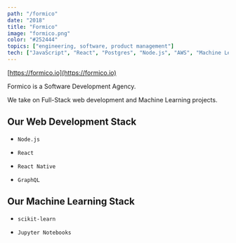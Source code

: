 ```yaml
---
path: "/formico"
date: "2018"
title: "Formico"
image: "formico.png"
color: "#252444"
topics: ["engineering, software, product management"]
tech: ["JavaScript", "React", "Postgres", "Node.js", "AWS", "Machine Learning"]
---
```


[https://formico.io](https://formico.io)

Formico is a Software Development Agency.

We take on Full-Stack web development and Machine Learning projects.

## Our Web Development Stack
* `Node.js`

* `React`

* `React Native`

* `GraphQL`


## Our Machine Learning Stack
* `scikit-learn`

* `Jupyter Notebooks`
